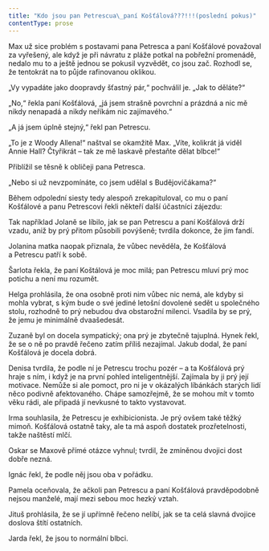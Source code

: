 ```yaml
---
title: "Kdo jsou pan Petrescua\_paní Košťálová???!!!(poslední pokus)"
contentType: prose
---
```


Max už sice problém s postavami pana Petresca a paní Košťálové považoval za vyřešený, ale když je při návratu z pláže potkal na pobřežní promenádě, nedalo mu to a ještě jednou se pokusil vyzvědět, co jsou zač. Rozhodl se, že tentokrát na to půjde rafinovanou oklikou.

  

„Vy vypadáte jako doopravdy šťastný pár,“ pochválil je. „Jak to děláte?“

„No,“ řekla paní Košťálová, „já jsem strašně povrchní a prázdná a nic mě nikdy nenapadá a nikdy neříkám nic zajímavého.“

„A já jsem úplně stejný,“ řekl pan Petrescu.

„To je z Woody Allena!“ naštval se okamžitě Max. „Víte, kolikrát já viděl Annie Hall? Čtyřikrát – tak ze mě laskavě přestaňte dělat blbce!“

Přiblížil se těsně k obličeji pana Petresca.

„Nebo si už nevzpomínáte, co jsem udělal s Budějovičákama?“

Během odpolední siesty tedy alespoň zrekapituloval, co mu o paní Košťálové a panu Petrescovi řekli někteří další účastníci zájezdu:

Tak například Jolaně se líbilo, jak se pan Petrescu a paní Košťálová drží vzadu, aniž by prý přitom působili povýšeně; tvrdila dokonce, že jim fandí.

Jolanina matka naopak přiznala, že vůbec nevěděla, že Košťálová a Petrescu patří k sobě.

Šarlota řekla, že paní Koštálová je moc milá; pan Petrescu mluví prý moc potichu a není mu rozumět.

Helga prohlásila, že ona osobně proti nim vůbec nic nemá, ale kdyby si mohla vybrat, s kým bude o své jediné letošní dovolené sedět u společného stolu, rozhodně to prý nebudou dva obstarožní milenci. Vsadila by se prý, že jemu je minimálně dvaašedesát.

Zuzaně byl on docela sympatický; ona prý je zbytečně tajuplná. Hynek řekl, že se o ně po pravdě řečeno zatím příliš nezajímal. Jakub dodal, že paní Košťálová je docela dobrá.

Denisa tvrdila, že podle ní je Petrescu trochu pozér – a ta Košťálová prý hraje s ním, i když je na první pohled inteligentnější. Zajímala by ji prý její motivace. Nemůže si ale pomoct, pro ni je v okázalých líbánkách starých lidí něco podivně afektovaného. Chápe samozřejmě, že se mohou mít v tomto věku rádi, ale připadá jí nevkusné to takto vystavovat.

Irma souhlasila, že Petrescu je exhibicionista. Je prý ovšem také těžký mimoň. Košťálová ostatně taky, ale ta má aspoň dostatek prozřetelnosti, takže naštěstí mlčí.

Oskar se Maxově přímé otázce vyhnul; tvrdil, že zmíněnou dvojici dost dobře nezná.

Ignác řekl, že podle něj jsou oba v pořádku.

Pamela oceňovala, že ačkoli pan Petrescu a paní Košťálová pravděpodobně nejsou manželé, mají mezi sebou moc hezký vztah.

Jituš prohlásila, že se jí upřímně řečeno nelíbí, jak se ta celá slavná dvojice doslova štítí ostatních.

Jarda řekl, že jsou to normální blbci.
